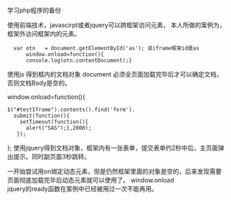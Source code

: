 学习php程序的备份

使用前端技术，javascirpt或者jquery可以跨框架访问元素， 本人所做的案例为，框架外访问框架内的元素。
      
      var otn   = document.getElementById('as'); 该iframe框架id是as
		  window.onload=function(){
		  console.log(otn.contentDocument);} 

使用js 得到框内的文档对象 document 必须全页面加载完毕后才可以确定文档，否则文档Body是空的。

window.onload=function(){
     
	$("#testIframe").contents().find('form').
	  submit(function(){
		setTimeout(function(){
          alert("SAS");},2000);
       });
};
使用jquery得到文档对象，框架内有一张表单，提交表单约2秒中后，主页面弹出提示。同时副页面3秒跳转。

一开始尝试用on绑定动态元素，但是仍然框架里面的对象是空的，后来发现需要页面彻底加载完毕后动态元素就可以使用了。
window.onload  
jquery的ready函数在案例中已经被用过一次不能再用。
